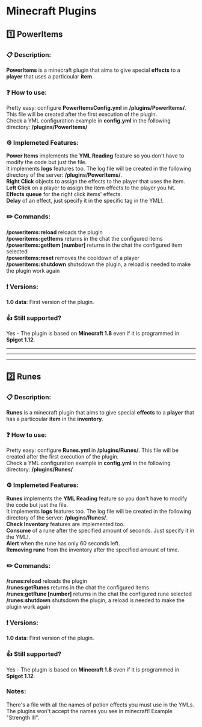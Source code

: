 # Minecraft Plugins

## :one: PowerItems

### :clipboard: Description:
**PowerItems** is a minecraft plugin that aims to give special **effects** to a **player** that uses a particoular **item**.

### :question: How to use:
Pretty easy: configure **PowerItemsConfig.yml** in **/plugins/PowerItems/**. This file will be created after the first execution of the plugin. <br>
Check a YML configuration example in **config.yml** in the following directory: **/plugins/PowerItems/**

### :gear: Implemeted Features:
**Power Items** implements the **YML Reading** feature so you don't have to modify the code but just the file. <br>
It implements **logs** features too. The log file will be created in the following directory of the server: **/plugins/PowerItems/**. <br>
**Right Click** objects to assign the effects to the player that uses the item. <br>
**Left Click** on a player to assign the item effects to the player you hit. <br>
**Effects queue** for the right click items' effects. <br>
**Delay** of an effect, just specify it in the specific tag in the YML!. <br>

### :pencil2: Commands:
**/poweritems:reload** reloads the plugin <br>
**/poweritems:getItems** returns in the chat the configured items <br>
**/poweritems:getItem [number]** returns in the chat the configured item selected <br>
**/poweritems:reset** removes the cooldown of a player <br>
**/poweritems:shutdown** shutsdown the plugin, a reload is needed to make the plugin work again <br>

### :exclamation: Versions:
**1.0 data**: First version of the plugin.

### :+1: Still supported?
Yes - The plugin is based on **Minecraft 1.8** even if it is programmed in **Spigot 1.12**.

------------------------------------------------------------------------------------------------------------------------------------------------------------------------------
------------------------------------------------------------------------------------------------------------------------------------------------------------------------------
------------------------------------------------------------------------------------------------------------------------------------------------------------------------------

## :two: Runes

### :clipboard: Description:
**Runes** is a minecraft plugin that aims to give special **effects** to a **player** that has a particoular **item** in the **inventory**.

### :question: How to use:
Pretty easy: configure **Runes.yml** in **/plugins/Runes/**. This file will be created after the first execution of the plugin. <br>
Check a YML configuration example in **config.yml** in the following directory: **/plugins/Runes/**

### :gear: Implemeted Features:
**Runes** implements the **YML Reading** feature so you don't have to modify the code but just the file. <br>
It implements **logs** features too. The log file will be created in the following directory of the server: **/plugins/Runes/**. <br>
**Check Inventory** features are implemented too. <br>
**Consume** of a rune after the specified amount of seconds. Just specify it in the YML!. <br>
**Alert** when the rune has only 60 seconds left. <br>
**Removing rune** from the inventory after the specified amount of time. <br>

### :pencil2: Commands:
**/runes:reload** reloads the plugin <br>
**/runes:getRunes** returns in the chat the configured items <br>
**/runes:getRune [number]** returns in the chat the configured rune selected <br>
**/runes:shutdown** shutsdown the plugin, a reload is needed to make the plugin work again <br>

### :exclamation: Versions:
**1.0 data**: First version of the plugin.

### :+1: Still supported?
Yes - The plugin is based on **Minecraft 1.8** even if it is programmed in **Spigot 1.12**.

<!-- -------------------------------------------------------------------------------------------------------------------------------- -->

### Notes:
There's a file with all the names of potion effects you must use in the YMLs. <br>
The plugins won't accept the names you see in minecraft! Example "Strength III". <br>
